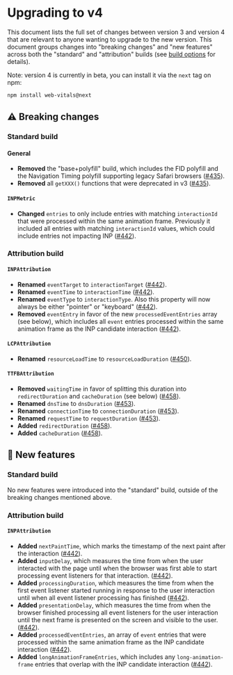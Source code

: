# Upgrading to v4

This document lists the full set of changes between version 3 and version 4 that are relevant to anyone wanting to upgrade to the new version. This document groups changes into "breaking changes" and "new features" across both the "standard" and "attribution" builds (see [build options](/#build-options) for details).

Note: version 4 is currently in beta, you can install it via the `next` tag on npm:

```sh
npm install web-vitals@next
```

## ⚠️ Breaking changes

### Standard build

#### General

- **Removed** the "base+polyfill" build, which includes the FID polyfill and the Navigation Timing polyfill supporting legacy Safari browsers ([#435](https://github.com/GoogleChrome/web-vitals/pull/435)).
- **Removed** all `getXXX()` functions that were deprecated in v3 ([#435](https://github.com/GoogleChrome/web-vitals/pull/435)).

#### `INPMetric`

- **Changed** `entries` to only include entries with matching `interactionId` that were processed within the same animation frame. Previously it included all entries with matching `interactionId` values, which could include entries not impacting INP ([#442](https://github.com/GoogleChrome/web-vitals/pull/442)).

### Attribution build

#### `INPAttribution`

- **Renamed** `eventTarget` to `interactionTarget` ([#442](https://github.com/GoogleChrome/web-vitals/pull/442)).
- **Renamed** `eventTime` to `interactionTime` ([#442](https://github.com/GoogleChrome/web-vitals/pull/442)).
- **Renamed** `eventType` to `interactionType`. Also this property will now always be either "pointer" or "keyboard" ([#442](https://github.com/GoogleChrome/web-vitals/pull/442)).
- **Removed** `eventEntry` in favor of the new `processedEventEntries` array (see below), which includes all `event` entries processed within the same animation frame as the INP candidate interaction ([#442](https://github.com/GoogleChrome/web-vitals/pull/442)).

#### `LCPAttribution`

- **Renamed** `resourceLoadTime` to `resourceLoadDuration` ([#450](https://github.com/GoogleChrome/web-vitals/pull/450)).

#### `TTFBAttribution`

- **Removed** `waitingTime` in favor of splitting this duration into `redirectDuration` and `cacheDuration` (see below) ([#458](https://github.com/GoogleChrome/web-vitals/pull/458)).
- **Renamed** `dnsTime` to `dnsDuration` ([#453](https://github.com/GoogleChrome/web-vitals/pull/453)).
- **Renamed** `connectionTime` to `connectionDuration` ([#453](https://github.com/GoogleChrome/web-vitals/pull/453)).
- **Renamed** `requestTime` to `requestDuration` ([#453](https://github.com/GoogleChrome/web-vitals/pull/453)).
- **Added** `redirectDuration` ([#458](https://github.com/GoogleChrome/web-vitals/pull/458)).
- **Added** `cacheDuration` ([#458](https://github.com/GoogleChrome/web-vitals/pull/458)).

## 🚀 New features

### Standard build

No new features were introduced into the "standard" build, outside of the breaking changes mentioned above.

### Attribution build

#### `INPAttribution`

- **Added** `nextPaintTime`, which marks the timestamp of the next paint after the interaction ([#442](https://github.com/GoogleChrome/web-vitals/pull/442)).
- **Added** `inputDelay`, which measures the time from when the user interacted with the page until when the browser was first able to start processing event listeners for that interaction. ([#442](https://github.com/GoogleChrome/web-vitals/pull/442)).
- **Added** `processingDuration`, which measures the time from when the first event listener started running in response to the user interaction until when all event listener processing has finished ([#442](https://github.com/GoogleChrome/web-vitals/pull/442)).
- **Added** `presentationDelay`, which measures the time from when the browser finished processing all event listeners for the user interaction until the next frame is presented on the screen and visible to the user. ([#442](https://github.com/GoogleChrome/web-vitals/pull/442)).
- **Added** `processedEventEntries`, an array of `event` entries that were processed within the same animation frame as the INP candidate interaction ([#442](https://github.com/GoogleChrome/web-vitals/pull/442)).
- **Added** `longAnimationFrameEntries`, which includes any `long-animation-frame` entries that overlap with the INP candidate interaction ([#442](https://github.com/GoogleChrome/web-vitals/pull/442)).
